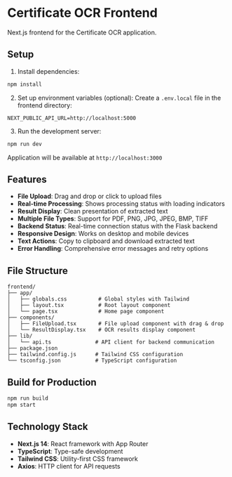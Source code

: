 # Certificate OCR Frontend

Next.js frontend for the Certificate OCR application.

## Setup

1. Install dependencies:
```bash
npm install
```

2. Set up environment variables (optional):
Create a `.env.local` file in the frontend directory:
```
NEXT_PUBLIC_API_URL=http://localhost:5000
```

3. Run the development server:
```bash
npm run dev
```

Application will be available at `http://localhost:3000`

## Features

- **File Upload**: Drag and drop or click to upload files
- **Real-time Processing**: Shows processing status with loading indicators
- **Result Display**: Clean presentation of extracted text
- **Multiple File Types**: Support for PDF, PNG, JPG, JPEG, BMP, TIFF
- **Backend Status**: Real-time connection status with the Flask backend
- **Responsive Design**: Works on desktop and mobile devices
- **Text Actions**: Copy to clipboard and download extracted text
- **Error Handling**: Comprehensive error messages and retry options

## File Structure

```
frontend/
├── app/
│   ├── globals.css          # Global styles with Tailwind
│   ├── layout.tsx           # Root layout component
│   └── page.tsx             # Home page component
├── components/
│   ├── FileUpload.tsx       # File upload component with drag & drop
│   └── ResultDisplay.tsx    # OCR results display component
├── lib/
│   └── api.ts              # API client for backend communication
├── package.json
├── tailwind.config.js      # Tailwind CSS configuration
└── tsconfig.json           # TypeScript configuration
```

## Build for Production

```bash
npm run build
npm start
```

## Technology Stack

- **Next.js 14**: React framework with App Router
- **TypeScript**: Type-safe development
- **Tailwind CSS**: Utility-first CSS framework
- **Axios**: HTTP client for API requests